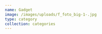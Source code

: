 ```yaml
---
name: Gadget
image: /images/uploads/f_foto_big-1-.jpg
type: category
collection: categories
---
```

